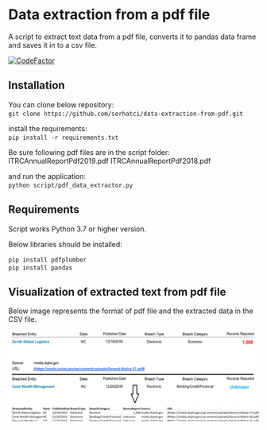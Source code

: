 # Data extraction from a pdf file

A script to extract text data from a pdf file, converts it to pandas data frame and saves it in to a csv file.

[![CodeFactor](https://www.codefactor.io/repository/github/serhatci/data-extraction-from-pdf/badge)](https://www.codefactor.io/repository/github/serhatci/data-extraction-from-pdf)

## Installation

You can clone below repository:  
`git clone https://github.com/serhatci/data-extraction-from-pdf.git`

install the requirements:  
`pip install -r requirements.txt`

Be sure following pdf files are in the script folder:  
ITRCAnnualReportPdf2019.pdf
ITRCAnnualReportPdf2018.pdf

and run the application:  
`python script/pdf_data_extractor.py`

## Requirements

Script works Python 3.7 or higher version.

Below libraries should be installed:

```
pip install pdfplumber
pip install pandas
```

## Visualization of extracted text from pdf file

Below image represents the format of pdf file and the extracted data in the CSV file.

![alt text](readme.jpg)
